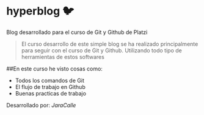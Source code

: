 # hyperblog 🐦
Blog desarrollado para el curso de Git y Github de Platzi
> El curso desarrollo de este simple blog se ha realizado principalmente para seguir con el curso de Git y Github. Utilizando todo tipo de herramientas de estos softwares 

##En este curso he visto cosas como:
* Todos los comandos de Git
* El flujo de trabajo en Github
* Buenas practicas de trabajo

Desarrollado por: *JaraCalle*